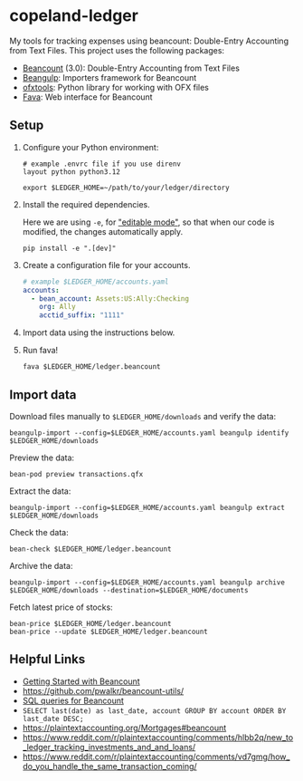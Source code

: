 # copeland-ledger

My tools for tracking expenses using beancount: Double-Entry Accounting from
Text Files. This project uses the following packages:

- [Beancount](https://beancount.github.io/) (3.0): Double-Entry Accounting from Text Files
- [Beangulp](https://github.com/beancount/beangulp): Importers framework for Beancount
- [ofxtools](https://github.com/csingley/ofxtools): Python library for working with OFX files
- [Fava](https://beancount.github.io/fava/): Web interface for Beancount

## Setup

1. Configure your Python environment:

   ```shell
   # example .envrc file if you use direnv
   layout python python3.12

   export $LEDGER_HOME=~/path/to/your/ledger/directory
   ```

2. Install the required dependencies.

   Here we are using `-e`, for ["editable
   mode"](https://pip.pypa.io/en/latest/topics/local-project-installs/#editable-installs),
   so that when our code is modified, the changes automatically apply.

   ```shell
   pip install -e ".[dev]"
   ```

3. Create a configuration file for your accounts.

   ```yaml
   # example $LEDGER_HOME/accounts.yaml
   accounts:
     - bean_account: Assets:US:Ally:Checking
       org: Ally
       acctid_suffix: "1111"
   ```

4. Import data using the instructions below.

5. Run fava!

   ```shell
   fava $LEDGER_HOME/ledger.beancount
   ```

## Import data

Download files manually to `$LEDGER_HOME/downloads` and verify the data:

```shell
beangulp-import --config=$LEDGER_HOME/accounts.yaml beangulp identify $LEDGER_HOME/downloads
```

Preview the data:

```shell
bean-pod preview transactions.qfx
```

Extract the data:

```shell
beangulp-import --config=$LEDGER_HOME/accounts.yaml beangulp extract $LEDGER_HOME/downloads
```

Check the data:

```shell
bean-check $LEDGER_HOME/ledger.beancount
```

Archive the data:

```shell
beangulp-import --config=$LEDGER_HOME/accounts.yaml beangulp archive $LEDGER_HOME/downloads --destination=$LEDGER_HOME/documents
```

Fetch latest price of stocks:

```shell
bean-price $LEDGER_HOME/ledger.beancount
bean-price --update $LEDGER_HOME/ledger.beancount
```

## Helpful Links

- [Getting Started with Beancount](https://beancount.github.io/docs/getting_started_with_beancount.html)
- https://github.com/pwalkr/beancount-utils/
- [SQL queries for Beancount](https://aumayr.github.io/beancount-sql-queries/)
- `SELECT last(date) as last_date, account GROUP BY account ORDER BY last_date DESC;`
- https://plaintextaccounting.org/Mortgages#beancount
- https://www.reddit.com/r/plaintextaccounting/comments/hlbb2q/new_to_ledger_tracking_investments_and_and_loans/
- https://www.reddit.com/r/plaintextaccounting/comments/vd7gmg/how_do_you_handle_the_same_transaction_coming/

